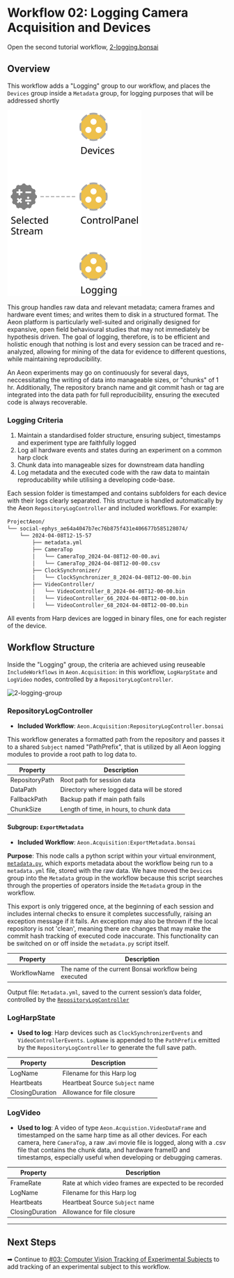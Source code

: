 # Workflow 02: Logging Camera Acquisition and Devices

Open the second tutorial workflow, [2-logging.bonsai](../workflows/2-logging.bonsai) 

## Overview
This workflow adds a "Logging" group to our workflow, and places the `Devices` group inside a `Metadata` group, for logging purposes that will be addressed shortly

![2-logging](../../docs/workflowImages/2.1-logging.svg)

This group handles raw data and relevant metadata; camera frames and hardware event times; and writes them to disk in a structured format. The Aeon platform is particularly well-suited and originally designed for expansive, open field behavioural studies that may not immediately be hypothesis driven. The goal of logging, therefore, is to be efficient and holistic enough that nothing is lost and every session can be traced and re-analyzed, allowing for mining of the data for evidence to different questions, while maintaining reproducibility.

An Aeon experiments may go on continuously for several days, neccessitating the writing of data into manageable sizes, or "chunks" of 1 hr. Additionally, The repository branch name and git commit hash or tag are integrated into the data path for full reproducibility, ensuring the executed code is always recoverable. 

### Logging Criteria

1. Maintain a standardised folder structure, ensuring subject, timestamps and experiment type are faithfully logged
1. Log all hardware events and states during an experiment on a common harp clock
2. Chunk data into manageable sizes for downstream data handling
3. Log metadata and the executed code with the raw data to maintain reproducability while utilising a developing code-base.

Each session folder is timestamped and contains subfolders for each device with their logs clearly separated. This structure is handled automatically by the Aeon `RepositoryLogController` and included workflows. For example:

```text
ProjectAeon/
└── social-ephys_ae64a4047b7ec76b875f431e406677b585128074/
    └── 2024-04-08T12-15-57
        ├── metadata.yml
        ├── CameraTop
        │   └── CameraTop_2024-04-08T12-00-00.avi
        │   └── CameraTop_2024-04-08T12-00-00.csv
        ├── ClockSynchronizer/
        │   └── ClockSynchronizer_8_2024-04-08T12-00-00.bin
        ├── VideoController/
        │   └── VideoController_8_2024-04-08T12-00-00.bin
        │   └── VideoController_66_2024-04-08T12-00-00.bin
        │   └── VideoController_68_2024-04-08T12-00-00.bin
```

All events from Harp devices are logged in binary files, one for each register of the device. 

## Workflow Structure
Inside the "Logging" group, the criteria are achieved using reuseable `IncludeWorkflows` in `Aeon.Acquisition`: in this workflow, `LogHarpState` and `LogVideo` nodes, controlled by a `RepositoryLogController`.

![2-logging-group](../../docs/workflowImages/2.2-logging-group.svg)

### RepositoryLogController
- **Included Workflow**: `Aeon.Acquisition:RepositoryLogController.bonsai`

This workflow generates a formatted path from the repository and passes it to a shared `Subject` named "PathPrefix", that is utilized by all Aeon logging modules to provide a root path to log data to. 

| Property        | Description                                                |
|-----------------|------------------------------------------------------------|
| RepositoryPath  | Root path for session data                                 |
| DataPath        | Directory where logged data will be stored                 |
| FallbackPath    | Backup path if main path fails                             |
| ChunkSize       | Length of time, in hours, to chunk data                    |

#### Subgroup: `ExportMetadata`
- **Included Workflow**: `Aeon.Acquisition:ExportMetadata.bonsai`

**Purpose**: This node calls a python script within your virtual environment, [`metadata.py`](../../calibration/metadata.py), which exports metadata about the workflow being run to a `metadata.yml` file, stored with the raw data. We have moved the `Devices` group into the `Metadata` group in the workflow because this script searches through the properties of operators inside the `Metadata` group in the workflow. 

This export is only triggered once, at the beginning of each session and includes internal checks to ensure it completes successfully, raising an exception message if it fails. An exception may also be thrown if the local repository is not 'clean', meaning there are changes that may make the commit hash tracking of executed code inaccurate. This functionality can be switched on or off inside the `metadata.py` script itself.

| Property       | Description                                            |
|----------------|--------------------------------------------------------|
| WorkflowName   | The name of the current Bonsai workflow being executed |

Output file: `Metadata.yml`, saved to the current session’s data folder, controlled by the [`RepositoryLogController`](#repositorylogcontroller)

### LogHarpState
- **Used to log**: Harp devices such as `ClockSynchronizerEvents` and `VideoControllerEvents`. `LogName` is appended to the `PathPrefix` emitted by the `RepositoryLogController` to generate the full save path.  

| Property         | Description                                               |
|------------------|-----------------------------------------------------------|
| LogName          | Filename for this Harp log                                |
| Heartbeats       | Heartbeat Source `Subject` name                           |
| ClosingDuration  | Allowance for file closure                                |

### LogVideo
- **Used to log**: A video of type `Aeon.Acquistion.VideoDataFrame` and timestamped on the same harp time as all other devices. For each camera, here `CameraTop`, a raw .avi movie file is logged, along with a .csv file that contains the chunk data, and hardware frameID and timestamps, especially useful when developing or debugging cameras. 

| Property         | Description                                               |
|------------------|-----------------------------------------------------------|
| FrameRate        | Rate at which video frames are expected to be recorded    |
| LogName          | Filename for this Harp log                      |
| Heartbeats       | Heartbeat Source `Subject` name                           |
| ClosingDuration  | Allowance for file closure                                |

---

## Next Steps

➡ Continue to [#03: Computer Vision Tracking of Experimental Subjects](../tutorials/workflow_03_tracking.md) to add tracking of an experimental subject to this workflow.